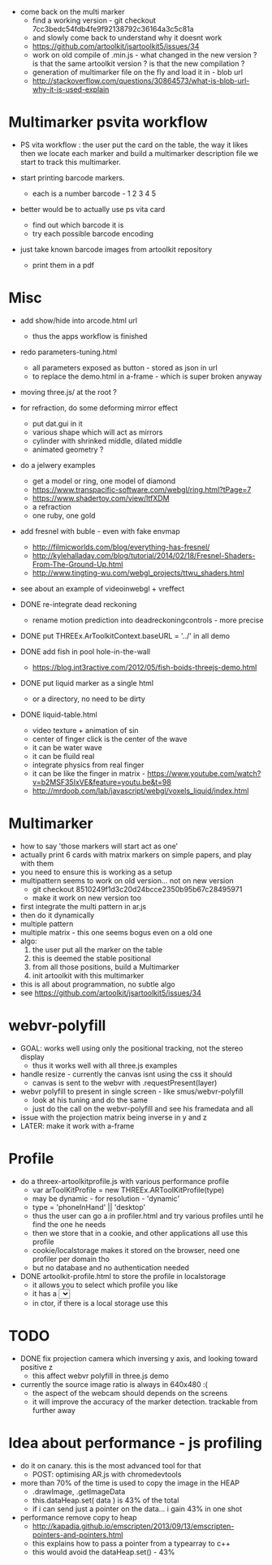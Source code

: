 

- come back on the multi marker
  - find a working version - git checkout 7cc3bedc54fdb4fe9f92138792c36164a3c5c81a
  - and slowly come back to understand why it doesnt work
  - https://github.com/artoolkit/jsartoolkit5/issues/34
  - work on old compile of .min.js - what changed in the new version ? is that the same artoolkit version ? is that the new compilation ?
  - generation of multimarker file on the fly and load it in - blob url
  - http://stackoverflow.com/questions/30864573/what-is-blob-url-why-it-is-used-explain

# Multimarker psvita workflow
- PS vita workflow : the user put the card on the table, the way it likes
  then we locate each marker and build a multimarker description file
  we start to track this multimarker.

- start printing barcode markers.
  - each is a number barcode - 1 2 3 4 5
- better would be to actually use ps vita card
  - find out which barcode it is
  - try each possible barcode encoding
- just take known barcode images from artoolkit repository
  - print them in a pdf

# Misc
- add show/hide into arcode.html url
  - thus the apps workflow is finished
- redo parameters-tuning.html
  - all parameters exposed as button - stored as json in url
  - to replace the demo.html in a-frame - which is super broken anyway
- moving three.js/ at the root ?  
- for refraction, do some deforming mirror effect
  - put dat.gui in it
  - various shape which will act as mirrors
  - cylinder with shrinked middle, dilated middle
  - animated geometry ?
- do a jelwery examples
  - get a model or ring, one model of diamond
  - https://www.transpacific-software.com/webgl/ring.html?tPage=7
  - https://www.shadertoy.com/view/ltfXDM
  - a refraction
  - one ruby, one gold
- add fresnel with buble - even with fake envmap
  - http://filmicworlds.com/blog/everything-has-fresnel/
  - http://kylehalladay.com/blog/tutorial/2014/02/18/Fresnel-Shaders-From-The-Ground-Up.html
  - http://www.tingting-wu.com/webgl_projects/ttwu_shaders.html
- see about an example of videoinwebgl + vreffect

- DONE re-integrate dead reckoning
  - rename motion prediction into deadreckoningcontrols - more precise


- DONE put THREEx.ArToolkitContext.baseURL = '../' in all demo
- DONE add fish in pool hole-in-the-wall
  - https://blog.int3ractive.com/2012/05/fish-boids-threejs-demo.html
- DONE put liquid marker as a single html
  - or a directory, no need to be dirty
- DONE liquid-table.html
  - video texture + animation of sin 
  - center of finger click is the center of the wave
  - it can be water wave
  - it can be fluild real 
  - integrate physics from real finger
  - it can be like the finger in matrix - https://www.youtube.com/watch?v=b2MSF35IxVE&feature=youtu.be&t=98
  - http://mrdoob.com/lab/javascript/webgl/voxels_liquid/index.html

  
# Multimarker
- how to say 'those markers will start act as one'
- actually print 6 cards with matrix markers on simple papers, and play with them
- you need to ensure this is working as a setup
- multipattern seems to work on old version... not on new version
  - git checkout 8510249f1d3c20d24bcce2350b95b67c28495971
  - make it work on new version too
- first integrate the multi pattern in ar.js
- then do it dynamically
- multiple pattern
- multiple matrix - this one seems bogus even on a old one
- algo: 
  1. the user put all the marker on the table
  2. this is deemed the stable positional
  3. from all those positions, build a Multimarker
  4. init artoolkit with this multimarker
- this is all about programmation, no subtle algo
- see https://github.com/artoolkit/jsartoolkit5/issues/34

# webvr-polyfill
- GOAL: works well using only the positional tracking, not the stereo display
  - thus it works well with all three.js examples
- handle resize - currently the canvas isnt using the css it should
  - canvas is sent to the webvr with .requestPresent(layer)
- webvr polyfill to present in single screen - like smus/webvr-polyfill
  - look at his tuning and do the same
  - just do the call on the webvr-polyfill and see his framedata and all
- issue with the projection matrix being inverse in y and z
- LATER: make it work with a-frame

# Profile
- do a threex-artoolkitprofile.js with various performance profile
  - var arToolKitProfile = new THREEx.ARToolKitProfile(type)
  - may be dynamic - for resolution - 'dynamic'
  - type = 'phoneInHand' || 'desktop'
  - thus the user can go a in profiler.html and try various profiles until he find the one he needs
  - then we store that in a cookie, and other applications all use this profile
  - cookie/localstorage makes it stored on the browser, need one profiler per domain tho
  - but no database and no authentication needed
- DONE artoolkit-profile.html to store the profile in localstorage
  - it allows you to select which profile you like
  - it has a <select> and store it in the storage - desktop-normal - phone-normal - phone-slow - dynamic
  - in ctor, if there is a local storage use this

# TODO
- DONE fix projection camera which inversing y axis, and looking toward positive z
  - this affect webvr polyfill in three.js demo
- currently the source image ratio is always in 640x480 :(
  - the aspect of the webcam should depends on the screens
  - it will improve the accuracy of the marker detection. trackable from further away

# Idea about performance - js profiling
- do it on canary. this is the most advanced tool for that
  - POST: optimising AR.js with chromedevtools
- more than 70% of the time is used to copy the image in the HEAP
  - .drawImage, .getImageData
  - this.dataHeap.set( data ) is 43% of the total
  - if i can send just a pointer on the data... i gain 43% in one shot
- performance remove copy to heap
  - http://kapadia.github.io/emscripten/2013/09/13/emscripten-pointers-and-pointers.html
  - this explains how to pass a pointer from a typearray to c++ 
  - this would avoid the dataHeap.set() - 43%
